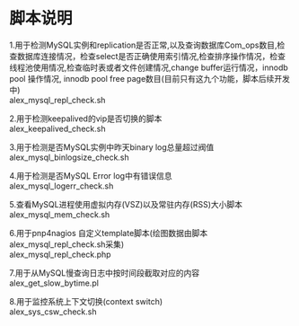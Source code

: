 脚本说明
=================================================
1.用于检测MySQL实例和replication是否正常,以及查询数据库Com_ops数目,检查数据库连接情况，检查select是否正确使用索引情况,检查排序操作情况，检查线程池使用情况,检查临时表或者文件创建情况,change buffer运行情况，innodb pool 操作情况, innodb pool free page数目(目前只有这九个功能，脚本后续开发中)  
alex_mysql_repl_check.sh

2.用于检测keepalived的vip是否切换的脚本  
alex_keepalived_check.sh

3.用于检测是否MySQL实例中昨天binary log总量超过阀值  
alex_mysql_binlogsize_check.sh

4.用于检测是否MySQL Error log中有错误信息  
alex_mysql_logerr_check.sh

5.查看MySQL进程使用虚拟内存(VSZ)以及常驻内存(RSS)大小脚本  
alex_mysql_mem_check.sh

6.用于pnp4nagios 自定义template脚本(绘图数据由脚本alex_mysql_repl_check.sh采集)  
alex_mysql_repl_check.php

7.用于从MySQL慢查询日志中按时间段截取对应的内容  
alex_get_slow_bytime.pl

8.用于监控系统上下文切换(context switch)  
alex_sys_csw_check.sh

